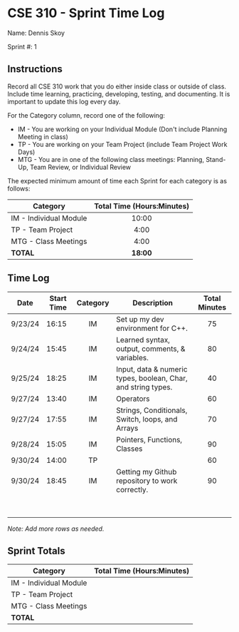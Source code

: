 # CSE 310 - Sprint Time Log

Name: Dennis Skoy

Sprint #: 1

## Instructions

Record all CSE 310 work that you do either inside class or outside of class.  Include time learning, practicing, developing, testing, and documenting.  It is important to update this log every day.

For the Category column, record one of the following:
* IM - You are working on your Individual Module (Don't include Planning Meeting in class)
* TP - You are working on your Team Project (include Team Project Work Days)
* MTG - You are in one of the following class meetings: Planning, Stand-Up, Team Review, or Individual Review

The expected minimum amount of time each Sprint for each category is as follows:

|Category                       |Total Time (Hours:Minutes)|
|-------------------------------|:------------------------:|
|IM - Individual Module         |          10:00           |
|TP - Team Project              |           4:00           |
|MTG - Class Meetings           |           4:00           |
|**TOTAL**                      |        **18:00**         |

## Time Log

|Date      |Start Time|Category|Description                                                   |Total Minutes|
|----------|----------|:------:|--------------------------------------------------------------|:-----------:|
|9/23/24   | 16:15    |  IM    | Set up my dev environment for C++.                           |  75         |
|9/24/24   | 15:45    |  IM    | Learned syntax, output, comments, & variables.               |  80         |
|9/25/24   | 18:25    |  IM    | Input, data & numeric types, boolean, Char, and string types.|  40         |
|9/27/24   | 13:40    |  IM    | Operators                                                    |   60        |
|9/27/24   | 17:55    |  IM    | Strings, Conditionals, Switch, loops, and Arrays             |   70        |
|9/28/24   | 15:05    |  IM    | Pointers, Functions, Classes                                 |   90        |
|9/30/24   | 14:00    |  TP    |                                                              |   60        |
|9/30/24   | 18:45    |  IM    | Getting my Github repository to work correctly.              |   90        |
|          |          |        |                                                              |             |
|          |          |        |                                                              |             |
|          |          |        |                                                              |             |
|          |          |        |                                                              |             |
|          |          |        |                                                              |             |
|          |          |        |                                                              |             |
|          |          |        |                                                              |             |
|          |          |        |                                                              |             |

_Note: Add more rows as needed._

## Sprint Totals

|Category                       |Total Time (Hours:Minutes)|
|-------------------------------|:------------------------:|
|IM - Individual Module         |                          |
|TP - Team Project              |                          |
|MTG - Class Meetings           |                          |
|**TOTAL**                      |                          |
